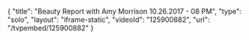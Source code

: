 {
    "title": "Beauty Report with Amy Morrison 10.26.2017 - 08 PM",
    "type": "solo",
    "layout": "iframe-static",
    "videoId": "125900882",
    "url": "\/tvpembed\/125900882"
}